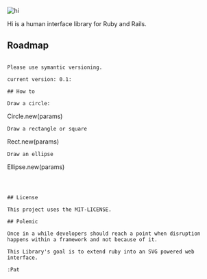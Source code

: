 ![hi](https://f.cloud.github.com/assets/900966/1458106/d58ac6ac-4354-11e3-91d0-dff90d69e11e.png)

Hi is a human interface library for Ruby and Rails.

## Roadmap

```

Please use symantic versioning.

current version: 0.1:

## How to

Draw a circle:

```
Circle.new(params)
```
Draw a rectangle or square
```
Rect.new(params)
```
Draw an ellipse
```
Ellipse.new(params)
```



## License

This project uses the MIT-LICENSE.

## Polemic

Once in a while developers should reach a point when disruption happens within a framework and not because of it. 

This Library's goal is to extend ruby into an SVG powered web interface.

:Pat
